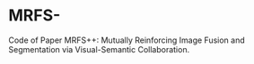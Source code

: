 # MRFS-
Code of Paper MRFS++: Mutually Reinforcing Image Fusion and Segmentation via Visual-Semantic Collaboration.
